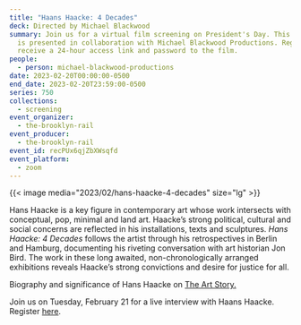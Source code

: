 ```yaml
---
title: "Haans Haacke: 4 Decades"
deck: Directed by Michael Blackwood
summary: Join us for a virtual film screening on President's Day. This screening
  is presented in collaboration with Michael Blackwood Productions. Register to
  receive a 24-hour access link and password to the film.
people:
  - person: michael-blackwood-productions
date: 2023-02-20T00:00:00-0500
end_date: 2023-02-20T23:59:00-0500
series: 750
collections:
  - screening
event_organizer:
  - the-brooklyn-rail
event_producer:
  - the-brooklyn-rail
event_id: recPUx6qjZbXWsqfd
event_platform:
  - zoom
---
```

{{< image media="2023/02/hans-haacke-4-decades" size="lg" >}}

Hans Haacke is a key figure in contemporary art whose work intersects with conceptual, pop, minimal and land art. Haacke’s strong political, cultural and social concerns are reflected in his installations, texts and sculptures. *Hans Haacke: 4 Decades* follows the artist through his retrospectives in Berlin and Hamburg, documenting his riveting conversation with art historian Jon Bird. The work in these long awaited, non-chronologically arranged exhibitions reveals Haacke’s strong convictions and desire for justice for all. 

Biography and significance of Hans Haacke on [The Art Story.](https://www.theartstory.org/artist/haacke-hans/)

J﻿oin us on Tuesday, February 21 for a live interview with Haans Haacke. Register [here](https://brooklynrail.org/events/2023/02/21/hans-haacke-taking-stock-1975--1985/).